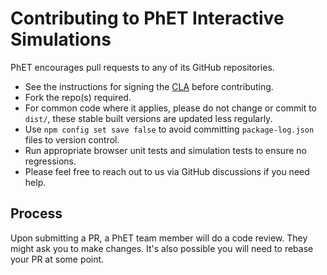 # Contributing to PhET Interactive Simulations

PhET encourages pull requests to any of its GitHub repositories.

- See the instructions for signing the [CLA](./CLA.md) before contributing.
- Fork the repo(s) required.
- For common code where it applies, please do not change or commit to
  `dist/`, these stable built versions are updated less regularly.
- Use `npm config set save false` to avoid committing
  `package-log.json` files to version control.
- Run appropriate browser unit tests and simulation tests to ensure no
  regressions.
- Please feel free to reach out to us via GitHub discussions if
  you need help.

## Process

Upon submitting a PR, a PhET team member will do a code review. They
might ask you to make changes. It's also possible you will need to rebase
your PR at some point.
